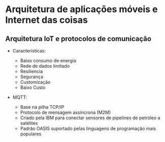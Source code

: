 # Arquitetura de aplicações móveis e Internet das coisas

## Arquitetura IoT e protocolos de comunicação

 - Características:

    - Baixo consumo de energia
    - Rede de dados limitado
    - Resiliencia
    - Segurança
    - Customização
    - Baixo Custo

 - MQTT:

    - Base na pilha TCP/IP
    - Protocolo de mensagem assíncrona (M2M)
    - Criado pela IBM para conectar sensores de pipelines de petróleo a satélites
    - Padrão OASIS suportado pelas linguagens de programação mais populares
